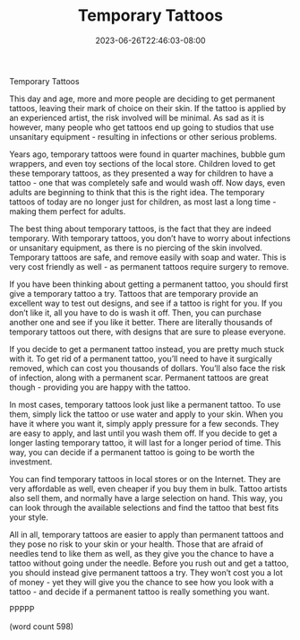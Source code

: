 ﻿---
title: "Temporary Tattoos"
date: 2023-06-26T22:46:03-08:00
description: "Tattoos Tips for Web Success"
featured_image: "/images/Tattoos.jpg"
tags: ["Tattoos"]
---

Temporary Tattoos

This day and age, more and more people are deciding to get permanent tattoos, leaving their mark of choice on their skin.  If the tattoo is applied by an experienced artist, the risk involved will be minimal.  As sad as it is however, many people who get tattoos end up going to studios that use unsanitary equipment - resulting in infections or other serious problems.

Years ago, temporary tattoos were found in quarter machines, bubble gum wrappers, and even toy sections of the local store.  Children loved to get these temporary tattoos, as they presented a way for children to have a tattoo - one that was completely safe and would wash off.  Now days, even adults are beginning to think that this is the right idea.  The temporary tattoos of today are no longer just for children, as most last a long time - making them perfect for adults.

The best thing about temporary tattoos, is the fact that they are indeed temporary.  With temporary tattoos, you don’t have to worry about infections or unsanitary equipment, as there is no piercing of the skin involved.  Temporary tattoos are safe, and remove easily with soap and water.  This is very cost friendly as well - as permanent tattoos require surgery to remove.

If you have been thinking about getting a permanent tattoo, you should first give a temporary tattoo a try.  Tattoos that are temporary provide an excellent way to test out designs, and see if a tattoo is right for you.  If you don’t like it, all you have to do is wash it off.  Then, you can purchase another one and see if you like it better.  There are literally thousands of temporary tattoos out there, with designs that are sure to please everyone.

If you decide to get a permanent tattoo instead, you are pretty much stuck with it.  To get rid of a permanent tattoo, you’ll need to have it surgically removed, which can cost you thousands of dollars. You’ll also face the risk of infection, along with a permanent scar. Permanent tattoos are great though - providing you are happy with the tattoo. 

In most cases, temporary tattoos look just like a permanent tattoo.  To use them, simply lick the tattoo or use water and apply to your skin.  When you have it where you want it, simply apply pressure for a few seconds.  They are easy to apply, and last until you wash them off.  If you decide to get a longer lasting temporary tattoo, it will last for a longer period of time.  This way, you can decide if a permanent tattoo is going to be worth the investment.

You can find temporary tattoos in local stores or on the Internet.  They are very affordable as well, even cheaper if you buy them in bulk.  Tattoo artists also sell them, and normally have a large selection on hand.  This way, you can look through the available selections and find the tattoo that best fits your style.

All in all, temporary tattoos are easier to apply than permanent tattoos and they pose no risk to your skin or your health.  Those that are afraid of needles tend to like them as well, as they give you the chance to have a tattoo without going under the needle. Before you rush out and get a tattoo, you should instead give permanent tattoos a try.  They won’t cost you a lot of money - yet they will give you the chance to see how you look with a tattoo - and decide if a permanent tattoo is really something you want.

PPPPP

(word count 598)
